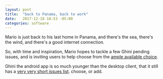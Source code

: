 ```yaml
---
layout: post
title:  "back to Panama, back to work"
date:   2017-12-18 18:53 -05:00
categories: software
---
```


Mario is just back to his last home in Panama, and there's the sea, there's the wind, and there's a good internet connection.

So, with time and inspiration, Mario hopes to tackle a few Ghini pending
issues, and is inviting users to help choose from the [ample available
choice](https://github.com/Ghini/ghini.desktop/issues).

Ghini the android app is so much younger than the desktop client, that it
still has a [very very short issues
list](https://github.com/Ghini/ghini.pocket/issues).  choose, or add.
